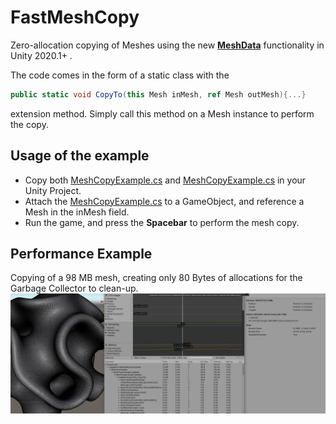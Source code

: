 # FastMeshCopy
Zero-allocation copying of Meshes using the new [**MeshData**](https://docs.unity3d.com/2020.1/Documentation/ScriptReference/Mesh.AllocateWritableMeshData.html) functionality in Unity 2020.1+ .

The code comes in the form of a static class with the 
```csharp
public static void CopyTo(this Mesh inMesh, ref Mesh outMesh){...}
``` 
extension method. Simply call this method on a Mesh instance to perform the copy.

## Usage of the example
- Copy both [MeshCopyExample.cs](FastMeshCopy/MeshCopyExample.cs) and [MeshCopyExample.cs](FastMeshCopy/FastMeshCopy.cs) in your Unity Project.
- Attach the [MeshCopyExample.cs](FastMeshCopy/MeshCopyExample.cs) to a GameObject, and reference a Mesh in the inMesh field.
- Run the game, and press the **Spacebar** to perform the mesh copy.

## Performance Example
Copying of a 98 MB mesh, creating only 80 Bytes of allocations for the Garbage Collector to clean-up.
![](/img/profiler_result.jpg)

